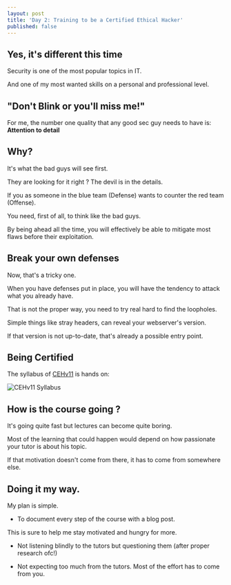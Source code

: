 ```yaml
---
layout: post
title: 'Day 2: Training to be a Certified Ethical Hacker'
published: false
---
```


## Yes, it's different this time
Security is one of the most popular topics in IT.

And one of my most wanted skills on a personal and professional level.

## "Don't Blink or you'll miss me!"
For me, the number one quality that any good sec guy needs to have is:
 **Attention to detail**

## Why?
It's what the bad guys will see first.

They are looking for it right ? The devil is in the details.

If you as someone in the blue team (Defense) wants to counter the red team (Offense).

You need, first of all, to think like the bad guys.

By being ahead all the time, you will effectively be able to mitigate most flaws before their exploitation.


## Break your own defenses
Now, that's a tricky one.

When you have defenses put in place, you will have the tendency to attack what you already have.

That is not the proper way, you need to try real hard to find the loopholes.

Simple things like stray headers, can reveal your webserver's version.

If that version is not up-to-date, that's already a possible entry point.

## Being Certified
The syllabus of [CEHv11](https://www.eccouncil.org/wp-content/uploads/2020/09/CEHv11-Brochure.pdf) is hands on:

![CEHv11 Syllabus](https://github.com/codarrenvelvindron/codarrenvelvindron.github.io/raw/master/images/cehv11_syllabus.png "CEH v11")

## How is the course going ?
It's going quite fast but lectures can become quite boring.

Most of the learning that could happen would depend on how passionate your tutor is about his topic.

If that motivation doesn't come from there, it has to come from somewhere else.

## Doing it my way.
My plan is simple.

 - To document every step of the course with a blog post.

This is sure to help me stay motivated and hungry for more.

 - Not listening blindly to the tutors but questioning them (after proper research ofc!)

 - Not expecting too much from the tutors.
Most of the effort has to come from you.
